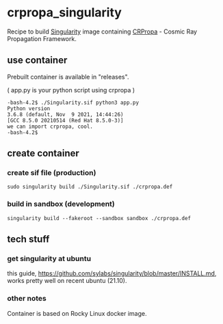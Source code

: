 # crpropa_singularity

Recipe to build [Singularity](https://sylabs.io/guides/latest/user-guide/introduction.html) image containing [CRPropa](https://github.com/CRPropa/CRPropa3) - Cosmic Ray Propagation Framework.

## use container

Prebuilt container is available in "releases".

( app.py is your python script using crpropa )

```
-bash-4.2$ ./Singularity.sif python3 app.py 
Python version
3.6.8 (default, Nov  9 2021, 14:44:26) 
[GCC 8.5.0 20210514 (Red Hat 8.5.0-3)]
we can import crpropa, cool.
-bash-4.2$
```

## create container

### create sif file (production)

```sudo singularity build ./Singularity.sif ./crpropa.def```

### build in sandbox (development)

```singularity build --fakeroot --sandbox sandbox ./crpropa.def```

## tech stuff

### get singularity at ubuntu

this guide, https://github.com/sylabs/singularity/blob/master/INSTALL.md, works pretty well on recent ubuntu (21.10).

### other notes

Container is based on Rocky Linux docker image.


